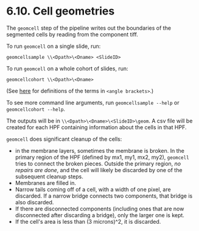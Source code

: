 # 6.10. Cell geometries

The `geomcell` step of the pipeline writes out the boundaries of the
segmented cells by reading from the component tiff.

To run `geomcell` on a single slide, run:
```
geomcellsample \\<Dpath>\<Dname> <SlideID>
```

To run `geomcell` on a whole cohort of slides, run:
```
geomcellcohort \\<Dpath>\<Dname>
```
(See [here](../../scans/docs/Definitions.md#43-definitions) for definitions
of the terms in `<angle brackets>`.)

To see more command line arguments, run `geomcellsample --help` or `geomcellcohort --help`.

The outputs will be in `\\<Dpath>\<Dname>\<SlideID>\geom`.  A csv file will
be created for each HPF containing information about the cells in that HPF.

`geomcell` does significant cleanup of the cells:
- in the membrane layers, sometimes the membrane is broken.  In the primary
  region of the HPF (defined by mx1, my1, mx2, my2), `geomcell` tries to
  connect the broken pieces.  Outside the primary region, _no repairs are done_,
  and the cell will likely be discarded by one of the subsequent cleanup steps.
- Membranes are filled in.
- Narrow tails coming off of a cell, with a width of one pixel, are discarded.
  If a narrow bridge connects two components, that bridge is also discarded.
- If there are disconnected components (including ones that are now disconnected
  after discarding a bridge), only the larger one is kept.
- If the cell's area is less than (3 microns)^2, it is discarded.
